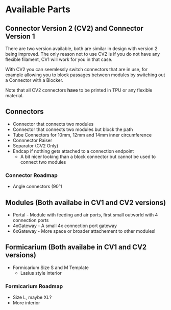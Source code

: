 # Available Parts

## Connector Version 2 (CV2) and Connector Version 1
There are two version available, both are similar in design with version 2 being improved. The only reason not to use CV2 is if you do not have any flexible filament, CV1 will work for you in that case.

With CV2 you can seemlessly switch connectors that are in use, for example allowing you to block passages between modules by switching out a Connector with a Blocker.

Note that all CV2 connectors **have** to be printed in TPU or any flexible material.

## Connectors
* Connector that connects two modules
* Connector that connects two modules but block the path
* Tube Connectors for 10mm, 12mm and 14mm inner circumference
* Connnector Raiser
* Separator (CV2 Only)
* Endcap if nothing gets attached to a connection endpoint
  * A bit nicer looking than a block connector but cannot be used to connect two modules

### Connector Roadmap
* Angle connectors (90°)

## Modules (Both availabe in CV1 and CV2 versions)
* Portal - Module with feeding and air ports, first small outworld with 4 connection ports
* 4xGateway - A small 4x connection port gateway
* 6xGateway - More space or broader attachement to other modules!

## Formicarium (Both availabe in CV1 and CV2 versions)
* Formicarium Size S and M Template
  * Lasius style interior

### Formicarium Roadmap
* Size L, maybe XL?
* More interior